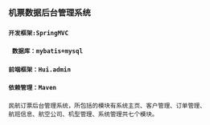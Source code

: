 ###  机票数据后台管理系统
#### `开发框架:SpringMVC`
#### ` 数据库：mybatis+mysql`
#### `前端框架：Hui.admin`
#### `依赖管理：Maven`
    民航订票后台管理系统，所包括的模块有系统主页、客户管理、订单管理、
    航班信息、航空公司、机型管理、系统管理共七个模块。

